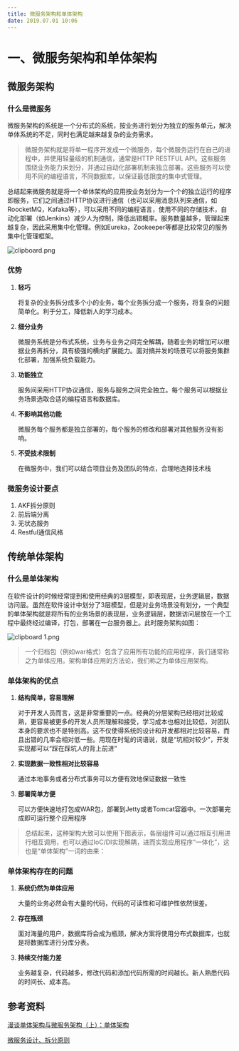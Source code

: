 ```yaml
---
title: 微服务架构和单体架构
date: 2019.07.01 10:06
---
```


# 一、微服务架构和单体架构

## 微服务架构

### 什么是微服务

微服务架构的系统是一个分布式的系统，按业务进行划分为独立的服务单元，解决单体系统的不足，同时也满足越来越复杂的业务需求。
> 微服务架构就是将单一程序开发成一个微服务，每个微服务运行在自己的进程中，并使用轻量级的机制通信，通常是HTTP RESTFUL API。这些服务围绕业务能力来划分，并通过自动化部署机制来独立部署。这些服务可以使用不同的编程语言，不同数据库，以保证最低限度的集中式管理。

总结起来微服务就是将一个单体架构的应用按业务划分为一个个的独立运行的程序即服务，它们之间通过HTTP协议进行通信（也可以采用消息队列来通信，如RoocketMQ，Kafaka等），可以采用不同的编程语言，使用不同的存储技术，自动化部署（如Jenkins）减少人为控制，降低出错概率。服务数量越多，管理起来越复杂，因此采用集中化管理。例如Eureka，Zookeeper等都是比较常见的服务集中化管理框架。

![clipboard.png](https://myblog-1252842020.cos.ap-guangzhou.myqcloud.com/clipboard_1575276750822.png)

### 优势

1. **轻巧**

   将复杂的业务拆分成多个小的业务，每个业务拆分成一个服务，将复杂的问题简单化。利于分工，降低新人的学习成本。 
2. **细分业务**

   微服务系统是分布式系统，业务与业务之间完全解耦，随着业务的增加可以根据业务再拆分，具有极强的横向扩展能力。面对搞并发的场景可以将服务集群化部署，加强系统负载能力。 
3. **功能独立**

   服务间采用HTTP协议通信，服务与服务之间完全独立。每个服务可以根据业务场景选取合适的编程语言和数据库。
   
4. **不影响其他功能**

   微服务每个服务都是独立部署的，每个服务的修改和部署对其他服务没有影响。
   
5. **不受技术限制**

   在微服务中，我们可以结合项目业务及团队的特点，合理地选择技术栈

### 微服务设计要点

1. AKF拆分原则
2. 前后端分离
3. 无状态服务
4. Restful通信风格



## 传统单体架构
### 什么是单体架构

在软件设计的时候经常提到和使用经典的3层模型，即表现层，业务逻辑层，数据访问层。虽然在软件设计中划分了3层模型，但是对业务场景没有划分，一个典型的单体架构就是将所有的业务场景的表现层，业务逻辑层，数据访问层放在一个工程中最终经过编译，打包，部署在一台服务器上。此时服务架构如图： 

![clipboard 1.png](https://myblog-1252842020.cos.ap-guangzhou.myqcloud.com/clipboard%20(1)_1575276761648.png)

>一个归档包（例如war格式）包含了应用所有功能的应用程序，我们通常称之为单体应用。架构单体应用的方法论，我们称之为单体应用架构。

### 单体架构的优点

1. **结构简单，容易理解**

    对于开发人员而言，这是非常重要的一点。经典的分层架构已经相对比较成熟，更容易被更多的开发人员所理解和接受，学习成本也相对比较低，对团队本身的要求也不是特别高。这不仅使得系统的设计和开发都相对比较容易，而且出错的几率会相对低一些。用现在时髦的词语说，就是“坑相对较少”，开发实现都可以“踩在踩坑人的背上前进”

2. **实现数据一致性相对比较容易**

    通过本地事务或者分布式事务可以方便有效地保证数据一致性

3. **部署简单方便**

    可以方便快速地打包成WAR包，部署到Jetty或者Tomcat容器中。一次部署完成即可运行整个应用程序
    
> 总结起来，这种架构大致可以使用下图表示，各层组件可以通过相互引用进行相互调用，也可以通过IoC/DI实现解耦，进而实现应用程序“一体化”，这也是“单体架构”一词的由来：


### 单体架构存在的问题
1. **系统仍然为单体应用**

    大量的业务必然会有大量的代码，代码的可读性和可维护性依然很差。

2. **存在瓶颈**

    面对海量的用户，数据库将会成为瓶颈，解决方案将使用分布式数据库，也就是将数据库进行分库分表。
    
3. **持续交付能力差**

    业务越复杂，代码越多，修改代码和添加代码所需的时间越长。新人熟悉代码的时间长、成本高。

## 参考资料
[漫谈单体架构与微服务架构（上）：单体架构](https://blog.csdn.net/sD7O95O/article/details/82141686)

[微服务设计、拆分原则](https://www.cnblogs.com/guanghe/p/10978349.html)